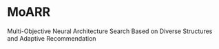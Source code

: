 # MoARR
Multi-Objective Neural Architecture Search Based on Diverse Structures and Adaptive Recommendation

